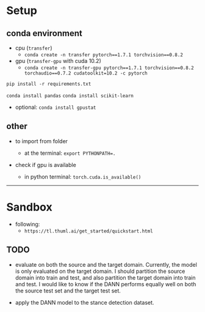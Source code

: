 
# Setup 

## conda environment

- cpu (`transfer`)
  - `conda create -n transfer pytorch==1.7.1 torchvision==0.8.2`
- gpu (`transfer-gpu` with cuda 10.2)
  - `conda create -n transfer-gpu pytorch==1.7.1 torchvision==0.8.2 torchaudio==0.7.2 cudatoolkit=10.2 -c pytorch`

`pip install -r requirements.txt`

`conda install pandas`
`conda install scikit-learn`

- optional:
`conda install gpustat`

## other

- to import from folder
  - at the terminal: `export PYTHONPATH=.`

- check if gpu is available
  - in python terminal: `torch.cuda.is_available()`

------------------

# Sandbox

- following:
  - `https://tl.thuml.ai/get_started/quickstart.html`

## TODO

- evaluate on both the source and the target domain. Currently, the model is only evaluated on the target domain. I should partition the source domain into train and test, and also partition the target domain into train and test. I would like to know if the DANN performs equally well on both the source test set and the target test set.

- apply the DANN model to the stance detection dataset.
